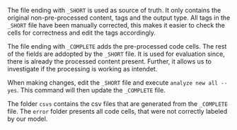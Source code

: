 The file ending with `_SHORT` is used as source of truth. It only contains the original non-pre-processed content, tags and the output type. All tags in the `_SHORT` file have been manually corrected, this makes it easier to check the cells for correctness and edit the tags accordingly.

The file ending with `_COMPLETE` adds the pre-processed code cells. The rest of the fields are addopted by the `_SHORT` file. It is used for evaluation since, there is already the processed content present. Further, it allows us to investigate if the processing is working as intendet.

When making changes, edit the `_SHORT` file and execute `analyze new all --yes`. This command will then update the `_COMPLETE` file.

The folder `csvs` contains the csv files that are generated from the `_COMPLETE` file. The `error` folder presents all code cells, that were not correctly labeled by our model.